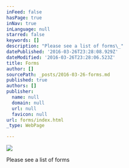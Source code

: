 ```yaml
---
inFeed: false
hasPage: true
inNav: true
inLanguage: null
starred: false
keywords: []
description: "Please see a list of forms\_"
datePublished: '2016-03-26T23:28:08.929Z'
dateModified: '2016-03-26T23:28:06.523Z'
title: Forms
author: []
sourcePath: _posts/2016-03-26-forms.md
published: true
authors: []
publisher:
  name: null
  domain: null
  url: null
  favicon: null
url: forms/index.html
_type: WebPage

---
```

![](https://the-grid-user-content.s3-us-west-2.amazonaws.com/7a5f2a4e-05a0-4ea6-bdfc-92450587b24d.jpg)

Please see a list of forms